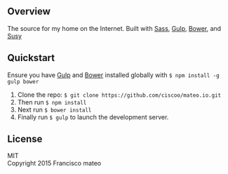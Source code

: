 ## Overview

The source for my home on the Internet. Built with [Sass](http://sass-lang.com/), [Gulp](http://gulpjs.com/), [Bower](http://bower.io/), and
[Susy](http://susy.oddbird.net/)

## Quickstart

Ensure you have [Gulp](http://gulpjs.com/) and [Bower](http://bower.io) installed globally with `$ npm install -g gulp bower`

1. Clone the repo: `$ git clone https://github.com/ciscoo/mateo.io.git`
2. Then run `$ npm install`
3. Next run `$ bower install` 
4. Finally run `$ gulp` to launch the development server.

## License

MIT  
Copyright 2015 Francisco mateo

